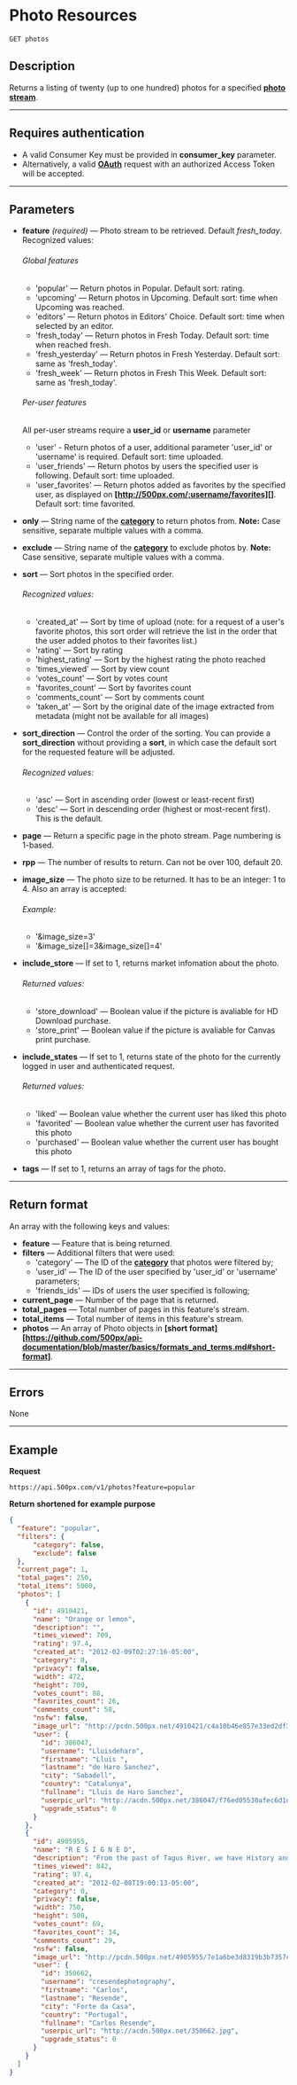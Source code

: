 # Photo Resources

    GET photos

## Description
Returns a listing of twenty (up to one hundred) photos for a specified **[photo stream][]**.

***

## Requires authentication
* A valid Consumer Key must be provided in **consumer_key** parameter.
* Alternatively, a valid **[OAuth][]** request with an authorized Access Token will be accepted.

***

## Parameters
- **feature** _(required)_ — Photo stream to be retrieved. Default *fresh_today*. Recognized values:
    ###### Global features
    - 'popular' — Return photos in Popular.  Default sort: rating.
    - 'upcoming' — Return photos in Upcoming.  Default sort: time when Upcoming was reached.
    - 'editors' — Return photos in Editors' Choice.  Default sort: time when selected by an editor.
    - 'fresh_today' — Return photos in Fresh Today.  Default sort: time when reached fresh.
    - 'fresh_yesterday' — Return photos in Fresh Yesterday.  Default sort: same as 'fresh_today'.
    - 'fresh_week' — Return photos in Fresh This Week.  Default sort: same as 'fresh_today'.

    ###### Per-user features
    All per-user streams require a **user_id** or **username** parameter

    - 'user' - Return photos of a user, additional parameter 'user_id' or 'username' is required.  Default sort: time uploaded.
    - 'user_friends' — Return photos by users the specified user is following.  Default sort: time uploaded.
    - 'user_favorites' — Return photos added as favorites by the specified user, as displayed on **[http://500px.com/:username/favorites][]**.  Default sort: time favorited.

- **only** — String name of the **[category][]** to return photos from. **Note:** Case sensitive, separate multiple values with a comma.
- **exclude** — String name of the **[category][]** to exclude photos by. **Note:** Case sensitive, separate multiple values with a comma.
- **sort** — Sort photos in the specified order.
    ###### Recognized values:
    - 'created_at' — Sort by time of upload (note: for a request of a user's favorite photos, this sort order will retrieve the list in the order that the user added photos to their favorites list.)
    - 'rating' — Sort by rating
    - 'highest_rating' — Sort by the highest rating the photo reached
    - 'times_viewed' — Sort by view count
    - 'votes_count' — Sort by votes count
    - 'favorites_count' — Sort by favorites count
    - 'comments_count' — Sort by comments count
    - 'taken_at' — Sort by the original date of the image extracted from metadata (might not be available for all images)

- **sort_direction** — Control the order of the sorting.  You can provide a **sort_direction** without providing a **sort**, in which case the default sort for the requested feature will be adjusted.
    ###### Recognized values:
    - 'asc' — Sort in ascending order (lowest or least-recent first)
    - 'desc' — Sort in descending order (highest or most-recent first).  This is the default.

- **page** — Return a specific page in the photo stream. Page numbering is 1-based.
- **rpp** — The number of results to return. Can not be over 100, default 20.
- **image_size** — The photo size to be returned. It has to be an integer: 1 to 4. Also an array is accepted:
    ###### Example:
    - '&image_size=3'
    - '&image_size[]=3&image_size[]=4'


- **include_store** — If set to 1, returns market infomation about the photo.
    ###### Returned values:
    - 'store_download' — Boolean value if the picture is avaliable for HD Download purchase.
    - 'store_print' — Boolean value if the picture is avaliable for Canvas print purchase.

- **include_states** — If set to 1, returns state of the photo for the currently logged in user and authenticated request.
    ###### Returned values:
    - 'liked' — Boolean value whether the current user has liked this photo
    - 'favorited' — Boolean value whether the current user has favorited this photo
    - 'purchased' — Boolean value whether the current user has bought this photo

- **tags** — If set to 1, returns an array of tags for the photo.

***

## Return format
An array with the following keys and values:

- **feature** — Feature that is being returned.
- **filters** — Additional filters that were used:
    - 'category' — The ID of the **[category][]** that photos were filtered by;
    - 'user_id' — The ID of the user specified by 'user_id' or 'username' parameters;
    - 'friends_ids' — IDs of users the user specified is following;
- **current_page** — Number of the page that is returned.
- **total_pages** — Total number of pages in this feature's stream.
- **total_items** — Total number of items in this feature's stream.
- **photos** — An array of Photo objects in **[short format][https://github.com/500px/api-documentation/blob/master/basics/formats_and_terms.md#short-format]**.

***

## Errors
None

***

## Example
**Request**

    https://api.500px.com/v1/photos?feature=popular

**Return** __shortened for example purpose__
``` json
{
  "feature": "popular",
  "filters": {
      "category": false,
      "exclude": false
  },
  "current_page": 1,
  "total_pages": 250,
  "total_items": 5000,
  "photos": [
    {
      "id": 4910421,
      "name": "Orange or lemon",
      "description": "",
      "times_viewed": 709,
      "rating": 97.4,
      "created_at": "2012-02-09T02:27:16-05:00",
      "category": 0,
      "privacy": false,
      "width": 472,
      "height": 709,
      "votes_count": 88,
      "favorites_count": 26,
      "comments_count": 58,
      "nsfw": false,
      "image_url": "http://pcdn.500px.net/4910421/c4a10b46e857e33ed2df35749858a7e45690dae7/2.jpg",
      "user": {
        "id": 386047,
        "username": "Lluisdeharo",
        "firstname": "Lluis ",
        "lastname": "de Haro Sanchez",
        "city": "Sabadell",
        "country": "Catalunya",
        "fullname": "Lluis de Haro Sanchez",
        "userpic_url": "http://acdn.500px.net/386047/f76ed05530afec6d1d0bd985b98a91ce0ce49049/1.jpg?0",
        "upgrade_status": 0
      }
    },
    {
      "id": 4905955,
      "name": "R E S I G N E D",
      "description": "From the past of Tagus River, we have History and memories, some of them abandoned and disclaimed in their margins ...",
      "times_viewed": 842,
      "rating": 97.4,
      "created_at": "2012-02-08T19:00:13-05:00",
      "category": 0,
      "privacy": false,
      "width": 750,
      "height": 500,
      "votes_count": 69,
      "favorites_count": 34,
      "comments_count": 29,
      "nsfw": false,
      "image_url": "http://pcdn.500px.net/4905955/7e1a6be3d8319b3b7357c6390289b20c16a26111/2.jpg",
      "user": {
        "id": 350662,
        "username": "cresendephotography",
        "firstname": "Carlos",
        "lastname": "Resende",
        "city": "Forte da Casa",
        "country": "Portugal",
        "fullname": "Carlos Resende",
        "userpic_url": "http://acdn.500px.net/350662.jpg",
        "upgrade_status": 0
      }
    }
  ]
}
```

[photo stream]: https://github.com/500px/api-documentation/blob/master/basics/formats_and_terms.md#500px-photo-terms
[OAuth]: https://github.com/500px/api-documentation/tree/master/authentication
[http://500px.com/:username]: http://500px.com/iansobolev
[http://500px.com/:username/following]: http://500px.com/iansobolev/following
[http://500px.com/:username/favorites]: http://500px.com/iansobolev/favorites
[category]: https://github.com/500px/api-documentation/blob/master/basics/formats_and_terms.md#categories
[short format]: https://github.com/500px/api-documentation/blob/master/basics/formats_and_terms.md#short-format-1
